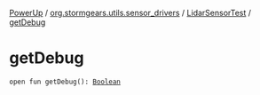 [PowerUp](../../index.md) / [org.stormgears.utils.sensor_drivers](../index.md) / [LidarSensorTest](index.md) / [getDebug](./get-debug.md)

# getDebug

`open fun getDebug(): `[`Boolean`](https://kotlinlang.org/api/latest/jvm/stdlib/kotlin/-boolean/index.html)